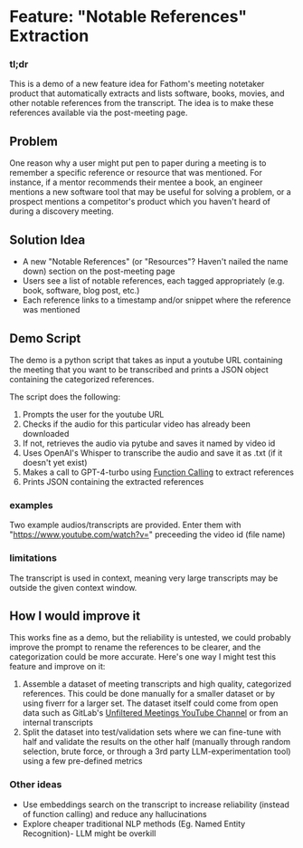 # Feature: "Notable References" Extraction

### tl;dr

This is a demo of a new feature idea for Fathom's meeting notetaker product that automatically extracts and lists software, books, movies, and other notable references from the transcript. The idea is to make these references available via the post-meeting page.

## Problem

One reason why a user might put pen to paper during a meeting is to remember a specific reference or resource that was mentioned. For instance, if a mentor recommends their mentee a book, an engineer mentions a new software tool that may be useful for solving a problem, or a prospect mentions a competitor's product which you haven't heard of during a discovery meeting.

## Solution Idea

- A new "Notable References" (or "Resources"? Haven't nailed the name down) section on the post-meeting page
- Users see a list of notable references, each tagged appropriately (e.g. book, software, blog post, etc.)
- Each reference links to a timestamp and/or snippet where the reference was mentioned

## Demo Script

The demo is a python script that takes as input a youtube URL containing the meeting that you want to be transcribed and prints a JSON object containing the categorized references.

The script does the following:

1. Prompts the user for the youtube URL
2. Checks if the audio for this particular video has already been downloaded
3. If not, retrieves the audio via pytube and saves it named by video id
4. Uses OpenAI's Whisper to transcribe the audio and save it as .txt (if it doesn't yet exist)
5. Makes a call to GPT-4-turbo using [Function Calling](https://platform.openai.com/docs/guides/function-calling) to extract references
6. Prints JSON containing the extracted references

### examples

Two example audios/transcripts are provided. Enter them with "https://www.youtube.com/watch?v=" preceeding the video id (file name)

### limitations

The transcript is used in context, meaning very large transcripts may be outside the given context window.

## How I would improve it

This works fine as a demo, but the reliability is untested, we could probably improve the prompt to rename the references to be clearer, and the categorization could be more accurate. Here's one way I might test this feature and improve on it:

1. Assemble a dataset of meeting transcripts and high quality, categorized references. This could be done manually for a smaller dataset or by using fiverr for a larger set. The dataset itself could come from open data such as GitLab's [Unfiltered Meetings YouTube Channel](https://www.youtube.com/@GitLabUnfiltered) or from an internal transcripts
2. Split the dataset into test/validation sets where we can fine-tune with half and validate the results on the other half (manually through random selection, brute force, or through a 3rd party LLM-experimentation tool) using a few pre-defined metrics

### Other ideas

- Use embeddings search on the transcript to increase reliability (instead of function calling) and reduce any hallucinations
- Explore cheaper traditional NLP methods (Eg. Named Entity Recognition)- LLM might be overkill
